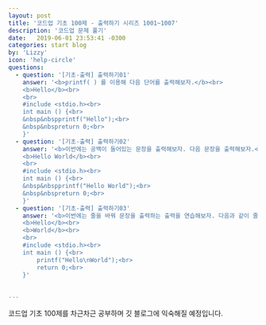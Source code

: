 ```yaml
---
layout: post
title: '코드업 기초 100제 - 출력하기 시리즈 1001~1007'
description: '코드업 문제 풀기'
date:   2019-06-01 23:53:41 -0300
categories: start blog
by: 'Lizzy'
icon: 'help-circle'
questions:
  - question: '[기초-출력] 출력하기01'
    answer: '<b>printf( ) 를 이용해 다음 단어를 출력해보자.</b><br>
    <b>Hello</b><br>
    <br>
    #include <stdio.h><br>
    int main () {<br>
    &nbsp&nbspprintf("Hello");<br>
    &nbsp&nbspreturn 0;<br>
    }'
  - question: '[기초-출력] 출력하기02'
    answer: '<b>이번에는 공백이 들어있는 문장을 출력해보자. 다음 문장을 출력해보자.</b><br> 
    <b>Hello World</b><br>  
    <br>
    #include <stdio.h><br>
    int main () {<br>
    &nbsp&nbspprintf("Hello World");<br>
    &nbsp&nbspreturn 0;<br>
    }'
  - question: '[기초-출력] 출력하기03'
    answer: '<b>이번에는 줄을 바꿔 문장을 출력하는 출력을 연습해보자. 다음과 같이 줄을 바꿔 출력 해야한다.</b><br>
    <b>Hello</b><br>
    <b>World</b><br>
    <br>
    #include <stdio.h><br>
    int main () {<br>
        printf("Hello\nWorld");<br>
        return 0;<br>
    }'
    
  
---
```


코드업 기초 100제를 차근차근 공부하며 깃 블로그에 익숙해질 예정입니다.
